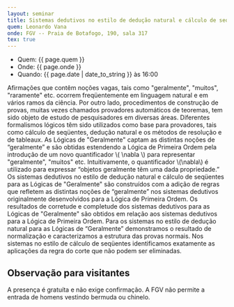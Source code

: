```yaml
---
layout: seminar
title: Sistemas dedutivos no estilo de dedução natural e cálculo de sequentes para "Geralmente"
quem: Leonardo Vana
onde: FGV -- Praia de Botafogo, 190, sala 317
tex: true
---
```


- Quem:  {{ page.quem }}
- Onde:  {{ page.onde }}
- Quando: {{ page.date | date_to_string }} às 16:00

Afirmações que contêm noções vagas, tais como "geralmente", "muitos",
"raramente" etc. ocorrem freqüentemente em linguagem natural e em
vários ramos da ciência. Por outro lado, procedimentos de construção
de provas, muitas vezes chamados provadores automáticos de teoremas,
tem sido objeto de estudo de pesquisadores em diversas áreas.
Diferentes formalismos lógicos têm sido utilizados como base para
provadores, tais como cálculo de seqüentes, dedução natural e os
métodos de resolução e de tableaux.  As Lógicas de "Geralmente" captam
as distintas noções de “geralmente” e são obtidas estendendo a Lógica
de Primeira Ordem pela introdução de um novo quantificador \\( \nabla
\\) para representar "geralmente", "muitos" etc. Intuitivamente, o
quantificador \\(\nabla\\) é utilizado para expressar “objetos
geralmente têm uma dada propriedade.”  Os sistemas dedutivos no estilo
de dedução natural e cálculo de seqüentes para as Lógicas de
"Geralmente" são construídos com a adição de regras que refletem as
distintas noções de “geralmente” nos sistemas dedutivos originalmente
desenvolvidos para a Lógica de Primeira Ordem. Os resultados de
corretude e completude dos sistemas dedutivos para as Lógicas de
"Geralmente" são obtidos em relação aos sistemas dedutivos para a
Lógica de Primeira Ordem. Para os sistemas no estilo de dedução
natural para as Lógicas de “Geralmente” demonstramos o resultado de
normalização e caracterizamos a estrutura das provas normais. Nos
sistemas no estilo de cálculo de seqüentes identificamos exatamente as
aplicações da regra do corte que não podem ser eliminadas.


## Observação para visitantes

A presença é gratuíta e não exige confirmação. A FGV não permite a
entrada de homens vestindo bermuda ou chinelo.
